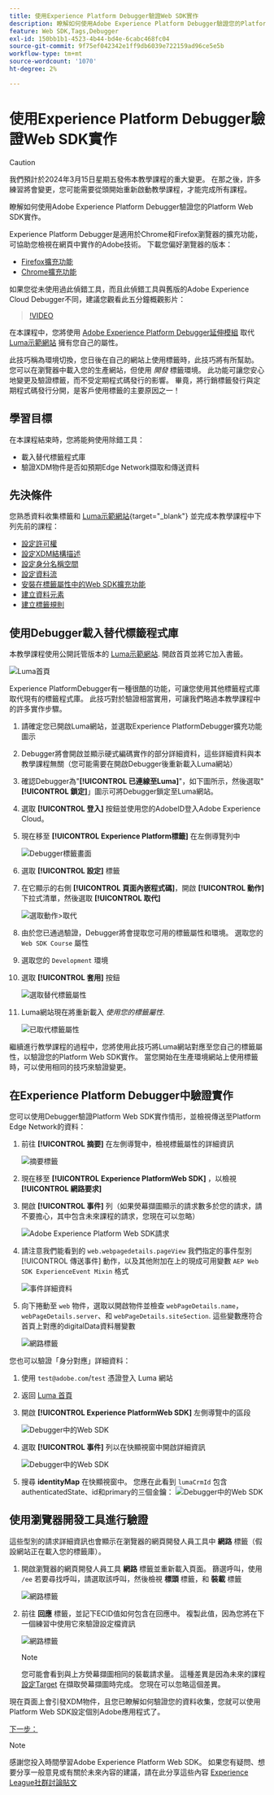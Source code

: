 ```yaml
---
title: 使用Experience Platform Debugger驗證Web SDK實作
description: 瞭解如何使用Adobe Experience Platform Debugger驗證您的Platform Web SDK實作。 本課程屬於「使用Web SDK實作Adobe Experience Cloud」教學課程的一部分。
feature: Web SDK,Tags,Debugger
exl-id: 150bb1b1-4523-4b44-bd4e-6cabc468fc04
source-git-commit: 9f75ef042342e1ff9db6039e722159ad96ce5e5b
workflow-type: tm+mt
source-wordcount: '1070'
ht-degree: 2%

---
```


# 使用Experience Platform Debugger驗證Web SDK實作


>[!CAUTION]
>
>我們預計於2024年3月15日星期五發佈本教學課程的重大變更。 在那之後，許多練習將會變更，您可能需要從頭開始重新啟動教學課程，才能完成所有課程。

瞭解如何使用Adobe Experience Platform Debugger驗證您的Platform Web SDK實作。

Experience Platform Debugger是適用於Chrome和Firefox瀏覽器的擴充功能，可協助您檢視在網頁中實作的Adobe技術。 下載您偏好瀏覽器的版本：

* [Firefox擴充功能](https://addons.mozilla.org/zh-TW/firefox/addon/adobe-experience-platform-dbg/)
* [Chrome擴充功能](https://chrome.google.com/webstore/detail/adobe-experience-platform/bfnnokhpnncpkdmbokanobigaccjkpob)

如果您從未使用過此偵錯工具，而且此偵錯工具與舊版的Adobe Experience Cloud Debugger不同，建議您觀看此五分鐘概觀影片：

>[!VIDEO](https://video.tv.adobe.com/v/32156?learn=on)

在本課程中，您將使用 [Adobe Experience Platform Debugger延伸模組](https://chromewebstore.google.com/detail/adobe-experience-platform/bfnnokhpnncpkdmbokanobigaccjkpob) 取代 [Luma示範網站](https://luma.enablementadobe.com/content/luma/us/en.html) 擁有您自己的屬性。

此技巧稱為環境切換，您日後在自己的網站上使用標籤時，此技巧將有所幫助。 您可以在瀏覽器中載入您的生產網站，但使用 *開發* 標籤環境。 此功能可讓您安心地變更及驗證標籤，而不受定期程式碼發行的影響。 畢竟，將行銷標籤發行與定期程式碼發行分開，是客戶使用標籤的主要原因之一！

## 學習目標

在本課程結束時，您將能夠使用除錯工具：

* 載入替代標籤程式庫
* 驗證XDM物件是否如預期Edge Network擷取和傳送資料

## 先決條件

您熟悉資料收集標籤和 [Luma示範網站](https://luma.enablementadobe.com/content/luma/us/en.html){target="_blank"} 並完成本教學課程中下列先前的課程：

* [設定許可權](configure-permissions.md)
* [設定XDM結構描述](configure-schemas.md)
* [設定身分名稱空間](configure-identities.md)
* [設定資料流](configure-datastream.md)
* [安裝在標籤屬性中的Web SDK擴充功能](install-web-sdk.md)
* [建立資料元素](create-data-elements.md)
* [建立標籤規則](create-tag-rule.md)


## 使用Debugger載入替代標籤程式庫

本教學課程使用公開託管版本的 [Luma示範網站](https://luma.enablementadobe.com/content/luma/us/en.html). 開啟首頁並將它加入書籤。

![Luma首頁](assets/validate-luma-site.png)

Experience PlatformDebugger有一種很酷的功能，可讓您使用其他標籤程式庫取代現有的標籤程式庫。 此技巧對於驗證相當實用，可讓我們略過本教學課程中的許多實作步驟。

1. 請確定您已開啟Luma網站，並選取Experience PlatformDebugger擴充功能圖示
1. Debugger將會開啟並顯示硬式編碼實作的部分詳細資料，這些詳細資料與本教學課程無關（您可能需要在開啟Debugger後重新載入Luma網站）
1. 確認Debugger為&quot;**[!UICONTROL 已連線至Luma]**&quot;，如下圖所示，然後選取&quot;**[!UICONTROL 鎖定]**」圖示可將Debugger鎖定至Luma網站。
1. 選取 **[!UICONTROL 登入]** 按鈕並使用您的AdobeID登入Adobe Experience Cloud。
1. 現在移至 **[!UICONTROL Experience Platform標籤]** 在左側導覽列中

   ![Debugger標籤畫面](assets/validate-launch-screen.png)

1. 選取 **[!UICONTROL 設定]** 標籤
1. 在它顯示的右側 **[!UICONTROL 頁面內嵌程式碼]**，開啟 **[!UICONTROL 動作]** 下拉式清單，然後選取 **[!UICONTROL 取代]**

   ![選取動作>取代](assets/validate-switch-environment.png)

1. 由於您已通過驗證，Debugger將會提取您可用的標籤屬性和環境。 選取您的 `Web SDK Course` 屬性
1. 選取您的 `Development` 環境
1. 選取 **[!UICONTROL 套用]** 按鈕

   ![選取替代標籤屬性](assets/validate-switch-selection.png)

1. Luma網站現在將重新載入 _使用您的標籤屬性_.

   ![已取代標籤屬性](assets/validate-switch-success.png)

繼續進行教學課程的過程中，您將使用此技巧將Luma網站對應至您自己的標籤屬性，以驗證您的Platform Web SDK實作。 當您開始在生產環境網站上使用標籤時，可以使用相同的技巧來驗證變更。

## 在Experience Platform Debugger中驗證實作

您可以使用Debugger驗證Platform Web SDK實作情形，並檢視傳送至Platform Edge Network的資料：

1. 前往 **[!UICONTROL 摘要]** 在左側導覽中，檢視標籤屬性的詳細資訊

   ![摘要標籤](assets/validate-summary.png)

1. 現在移至 **[!UICONTROL Experience PlatformWeb SDK]** ，以檢視 **[!UICONTROL 網路要求]**
1. 開啟 **[!UICONTROL 事件]** 列（如果熒幕擷圖顯示的請求數多於您的請求，請不要擔心，其中包含未來課程的請求，您現在可以忽略）

   ![Adobe Experience Platform Web SDK請求](assets/validate-aep-screen.png)

1. 請注意我們能看到的 `web.webpagedetails.pageView` 我們指定的事件型別 [!UICONTROL 傳送事件] 動作，以及其他附加在上的現成可用變數 `AEP Web SDK ExperienceEvent Mixin` 格式

   ![事件詳細資料](assets/validate-event-pageViews.png)

1. 向下捲動至 `web` 物件，選取以開啟物件並檢查 `webPageDetails.name`， `webPageDetails.server`、和 `webPageDetails.siteSection`. 這些變數應符合首頁上對應的digitalData資料層變數

   ![網路標籤](assets/validate-xdm-content.png)

您也可以驗證「身分對應」詳細資料：

1. 使用 `test@adobe.com`/`test` 憑證登入 Luma 網站

1. 返回 [Luma 首頁](https://luma.enablementadobe.com/content/luma/us/en.html)

1. 開啟 **[!UICONTROL Experience PlatformWeb SDK]** 左側導覽中的區段

   ![Debugger中的Web SDK](assets/identity-debugger-websdk-dark.png)

1. 選取 **[!UICONTROL 事件]** 列以在快顯視窗中開啟詳細資訊

   ![Debugger中的Web SDK](assets/identity-deugger-websdk-event-dark.png)

1. 搜尋 **identityMap** 在快顯視窗中。 您應在此看到 `lumaCrmId` 包含authenticatedState、id和primary的三個金鑰：
   ![Debugger中的Web SDK](assets/identity-deugger-websdk-event-lumaCrmId-dark.png)


## 使用瀏覽器開發工具進行驗證

這些型別的請求詳細資訊也會顯示在瀏覽器的網頁開發人員工具中 **網路** 標籤（假設網站正在載入您的標籤庫）。

1. 開啟瀏覽器的網頁開發人員工具 **網路** 標籤並重新載入頁面。 篩選呼叫，使用 `/ee` 若要尋找呼叫，請選取該呼叫，然後檢視 **標頭** 標籤，和 **裝載** 標籤

   ![網路標籤](assets/validate-dev-console.png)

1. 前往 **回應** 標籤，並記下ECID值如何包含在回應中。 複製此值，因為您將在下一個練習中使用它來驗證設定檔資訊

   ![網路標籤](assets/validate-dev-console-ecid.png)

   >[!NOTE]
   >
   >    您可能會看到與上方熒幕擷圖相同的裝載請求量。 這種差異是因為未來的課程 [設定Target](setup-target.md) 在擷取熒幕擷圖時完成。 您現在可以忽略這個差異。

現在頁面上會引發XDM物件，且您已瞭解如何驗證您的資料收集，您就可以使用Platform Web SDK設定個別Adobe應用程式了。

[下一步： ](setup-experience-platform.md)

>[!NOTE]
>
>感謝您投入時間學習Adobe Experience Platform Web SDK。 如果您有疑問、想要分享一般意見或有關於未來內容的建議，請在此分享這些內容 [Experience League社群討論貼文](https://experienceleaguecommunities.adobe.com/t5/adobe-experience-platform-launch/tutorial-discussion-implement-adobe-experience-cloud-with-web/td-p/444996)

